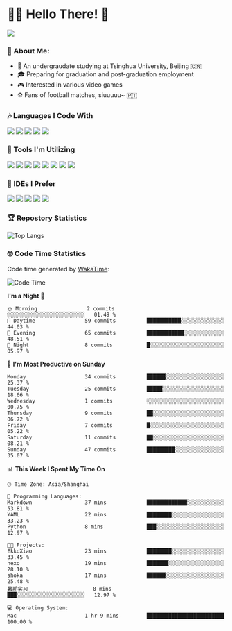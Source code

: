 # 😶‍🌫️ Hello There! 🤩
![](Walt.jpeg)
### 🫣 About Me:

- 🏫 An undergraudate studying at Tsinghua University, Beijing 🇨🇳
- 🎓 Preparing for graduation and post-graduation employment
- 🎮 Interested in various video games
- ⚽ Fans of football matches, siuuuuu~ 🇵🇹

### 🎶 Languages I Code With

![](https://img.shields.io/badge/Python-purple?logo=python) ![](https://img.shields.io/badge/C++-blue?logo=cplusplus) ![](https://img.shields.io/badge/Typescript-darkblue?logo=typescript) ![](https://img.shields.io/badge/Javascript-orange?logo=javascript) ![](https://img.shields.io/badge/Rust-yellow?logo=rust) 

### 👀 Tools I'm Utilizing

![](https://img.shields.io/badge/Pytorch-darkred?logo=pytorch) ![](https://img.shields.io/badge/Torch_Geometric-red?logo=pyg) ![](https://img.shields.io/badge/Jupyter-yellow?logo=jupyter) ![](https://img.shields.io/badge/OpenCV-blue?logo=opencv) ![](https://img.shields.io/badge/React-darkblue?logo=react) ![](https://img.shields.io/badge/mysql-3C5280?logo=Mysql) ![](https://img.shields.io/badge/OpenAI-green?logo=openai) ![](https://img.shields.io/badge/Node.JS-darkgreen?logo=nodedotjs) 

### 🤔 IDEs I Prefer

![](https://img.shields.io/badge/Visual_Studio-darkpink?logo=visualstudio) ![](https://img.shields.io/badge/VSCode-blue?logo=visualstudiocode) ![](https://img.shields.io/badge/Ps-darkblue?logo=adobephotoshop) ![](https://img.shields.io/badge/Pr-purple?logo=adobepremierepro) ![](https://img.shields.io/badge/Office-red?logo=microsoft)

### 🏆 Repostory Statistics

![Top Langs](https://github-readme-stats.vercel.app/api/top-langs/?username=EkkoXiao&layout=compact&hide=html)

### 🤓 Code Time Statistics

Code time generated by [WakaTime](https://wakatime.com/):

<!--START_SECTION:waka-->
![Code Time](http://img.shields.io/badge/Code%20Time-161%20hrs%2020%20mins-blue)

**I'm a Night 🦉** 

```text
🌞 Morning                2 commits           ░░░░░░░░░░░░░░░░░░░░░░░░░   01.49 % 
🌆 Daytime                59 commits          ███████████░░░░░░░░░░░░░░   44.03 % 
🌃 Evening                65 commits          ████████████░░░░░░░░░░░░░   48.51 % 
🌙 Night                  8 commits           █░░░░░░░░░░░░░░░░░░░░░░░░   05.97 % 
```
📅 **I'm Most Productive on Sunday** 

```text
Monday                   34 commits          ██████░░░░░░░░░░░░░░░░░░░   25.37 % 
Tuesday                  25 commits          █████░░░░░░░░░░░░░░░░░░░░   18.66 % 
Wednesday                1 commits           ░░░░░░░░░░░░░░░░░░░░░░░░░   00.75 % 
Thursday                 9 commits           ██░░░░░░░░░░░░░░░░░░░░░░░   06.72 % 
Friday                   7 commits           █░░░░░░░░░░░░░░░░░░░░░░░░   05.22 % 
Saturday                 11 commits          ██░░░░░░░░░░░░░░░░░░░░░░░   08.21 % 
Sunday                   47 commits          █████████░░░░░░░░░░░░░░░░   35.07 % 
```


📊 **This Week I Spent My Time On** 

```text
🕑︎ Time Zone: Asia/Shanghai

💬 Programming Languages: 
Markdown                 37 mins             █████████████░░░░░░░░░░░░   53.81 % 
YAML                     22 mins             ████████░░░░░░░░░░░░░░░░░   33.23 % 
Python                   8 mins              ███░░░░░░░░░░░░░░░░░░░░░░   12.97 % 

🐱‍💻 Projects: 
EkkoXiao                 23 mins             ████████░░░░░░░░░░░░░░░░░   33.45 % 
hexo                     19 mins             ███████░░░░░░░░░░░░░░░░░░   28.10 % 
shoka                    17 mins             ██████░░░░░░░░░░░░░░░░░░░   25.48 % 
暑期实习                     8 mins              ███░░░░░░░░░░░░░░░░░░░░░░   12.97 % 

💻 Operating System: 
Mac                      1 hr 9 mins         █████████████████████████   100.00 % 
```


<!--END_SECTION:waka-->
<!--
**EkkoXiao/EkkoXiao** is a ✨ _special_ ✨ repository because its `README.md` (this file) appears on your GitHub profile.

Here are some ideas to get you started:

- 🔭 I’m currently working on ...
- 🌱 I’m currently learning ...
- 👯 I’m looking to collaborate on ...
- 🤔 I’m looking for help with ...
- 💬 Ask me about ...
- 📫 How to reach me: ...
- 😄 Pronouns: ...
- ⚡ Fun fact: ...
-->
